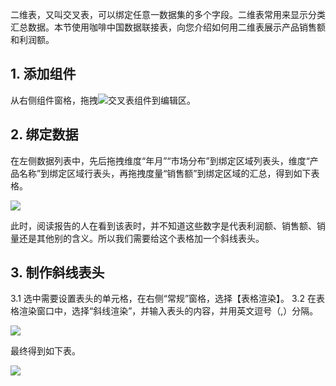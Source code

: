 二维表，又叫交叉表，可以绑定任意一数据集的多个字段。二维表常用来显示分类汇总数据。本节使用咖啡中国数据联接表，向您介绍如何用二维表展示产品销售额和利润额。

## 1. 添加组件
从右侧组件窗格，拖拽<img src="https://main.qcloudimg.com/raw/e4917720ee59c1567d2d0b5ad52ca91f.png">交叉表组件到编辑区。

## 2. 绑定数据
在左侧数据列表中，先后拖拽维度“年月”“市场分布”到绑定区域列表头，维度“产品名称”到绑定区域行表头，再拖拽度量“销售额”到绑定区域的汇总，得到如下表格。

![](https://main.qcloudimg.com/raw/6c3da91b687724a45a05efb694da5d27.png)

此时，阅读报告的人在看到该表时，并不知道这些数字是代表利润额、销售额、销量还是其他别的含义。所以我们需要给这个表格加一个斜线表头。

## 3. 制作斜线表头
3.1 选中需要设置表头的单元格，在右侧“常规”窗格，选择【表格渲染】。
3.2 在表格渲染窗口中，选择“斜线渲染”，并输入表头的内容，并用英文逗号（,）分隔。

![](https://main.qcloudimg.com/raw/22dbed8b6474722209a471a3d7020fc7.png)

最终得到如下表。

![](https://main.qcloudimg.com/raw/2aad38bf5cf187190dca091ca7f50334.png)